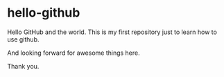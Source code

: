 # hello-github

Hello GitHub and the world.
This is my first repository just to learn how to use github.

And looking forward for awesome things here.

Thank you.

